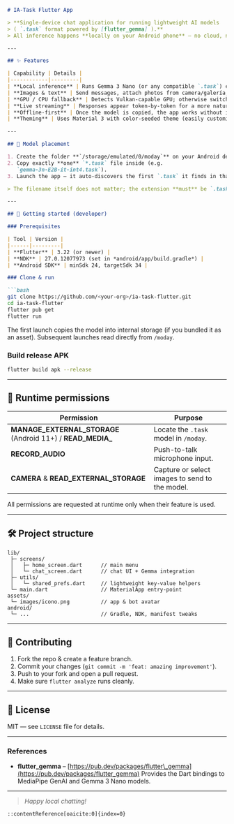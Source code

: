 ````markdown
# IA-Task Flutter App

> **Single-device chat application for running lightweight AI models  
> ( `.task` format powered by [flutter_gemma] ).**  
> All inference happens **locally on your Android phone** – no cloud, no API keys.

---

## ✨ Features

| Capability | Details |
|------------|---------|
| **Local inference** | Runs Gemma 3 Nano (or any compatible `.task`) entirely on-device via MediaPipe GenAI. |
| **Images & text** | Send messages, attach photos from camera/galería, or dictate via push-to-talk mic. |
| **GPU / CPU fallback** | Detects Vulkan-capable GPU; otherwise switches to CPU automatically. |
| **Live streaming** | Responses appear token-by-token for a more natural “typing” effect. |
| **Offline-first** | Once the model is copied, the app works without internet permission. |
| **Theming** | Uses Material 3 with color-seeded theme (easily customizable). |

---

## 📂 Model placement

1. Create the folder **`/storage/emulated/0/moday`** on your Android device.  
2. Copy exactly **one** `*.task` file inside (e.g.  
   `gemma-3n-E2B-it-int4.task`).  
3. Launch the app — it auto-discovers the first `.task` it finds in that folder.  

> The filename itself does not matter; the extension **must** be `.task`.

---

## 🚀 Getting started (developer)

### Prerequisites

| Tool | Version |
|------|---------|
| **Flutter** | 3.22 (or newer) |
| **NDK** | 27.0.12077973 (set in *android/app/build.gradle*) |
| **Android SDK** | minSdk 24, targetSdk 34 |

### Clone & run

```bash
git clone https://github.com/<your-org>/ia-task-flutter.git
cd ia-task-flutter
flutter pub get
flutter run
````

The first launch copies the model into internal storage (if you bundled it as an asset). Subsequent launches read directly from `/moday`.

### Build release APK

```bash
flutter build apk --release
```

---

## 📱 Runtime permissions

| Permission                                                      | Purpose                                        |
| --------------------------------------------------------------- | ---------------------------------------------- |
| **MANAGE\_EXTERNAL\_STORAGE** (Android 11+) / **READ\_MEDIA\_** | Locate the `.task` model in `/moday`.          |
| **RECORD\_AUDIO**                                               | Push-to-talk microphone input.                 |
| **CAMERA** & **READ\_EXTERNAL\_STORAGE**                        | Capture or select images to send to the model. |

All permissions are requested at runtime only when their feature is used.

---

## 🛠️ Project structure

```
lib/
 ├─ screens/
 │   ├─ home_screen.dart      // main menu
 │   └─ chat_screen.dart      // chat UI + Gemma integration
 ├─ utils/
 │   └─ shared_prefs.dart     // lightweight key-value helpers
 └─ main.dart                 // MaterialApp entry-point
assets/
 └─ images/icono.png          // app & bot avatar
android/
 └─ ...                       // Gradle, NDK, manifest tweaks
```

---

## 🤝 Contributing

1. Fork the repo & create a feature branch.
2. Commit your changes (`git commit -m 'feat: amazing improvement'`).
3. Push to your fork and open a pull request.
4. Make sure `flutter analyze` runs cleanly.

---

## 📄 License

MIT — see `LICENSE` file for details.

---

### References

* **flutter\_gemma** – [https://pub.dev/packages/flutter\_gemma](https://pub.dev/packages/flutter_gemma)
  Provides the Dart bindings to MediaPipe GenAI and Gemma 3 Nano models.

---

> *Happy local chatting!*

```
::contentReference[oaicite:0]{index=0}
```
